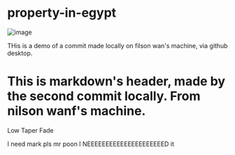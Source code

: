 # property-in-egypt

![image](https://github.com/user-attachments/assets/806d10e7-097d-49ac-a179-204f43cfbd2a)

<p>THis is a demo of a commit made locally on filson wan's machine, via github desktop.</p>

# This is markdown's header, made by the second commit locally. From nilson wanf's machine.

Low Taper Fade

I need mark pls mr poon I NEEEEEEEEEEEEEEEEEEEEED it
